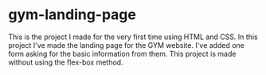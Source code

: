 # gym-landing-page
This is the project I made for the very first time using HTML and CSS. In this project I've made the landing page for the GYM website. I've added one form asking for the basic information from them. This project is made without using the flex-box method.
